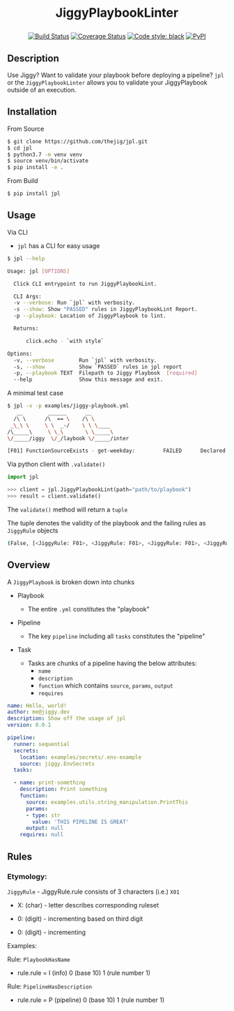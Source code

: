 # <p align="center"> JiggyPlaybookLinter </p>

<p align="center">
<a href="https://travis-ci.com/thejig/jpl"><img alt="Build Status" src="https://travis-ci.com/thejig/jpl.svg?branch=master"></a>
<a href="https://coveralls.io/github/thejig/jpl?branch=master"><img alt="Coverage Status" src="https://coveralls.io/repos/github/thejig/jpl/badge.svg?branch=master"></a>
<a href="https://github.com/psf/black"><img alt="Code style: black" src="https://img.shields.io/badge/code%20style-black-000000.svg"></a>
<a href="https://pypi.org/project/jpl/"><img alt="PyPI" src="https://img.shields.io/pypi/v/jpl"></a>
</p>


## Description
Use Jiggy? Want to validate your playbook before deploying a pipeline?
`jpl` or the `JiggyPlaybookLinter` allows you to validate your JiggyPlaybook outside of an execution.


## Installation
From Source
```bash
$ git clone https://github.com/thejig/jpl.git
$ cd jpl
$ python3.7 -m venv venv
$ source venv/bin/activate
$ pip install -e .
```

From Build
```bash
$ pip install jpl
```

## Usage
Via CLI
* `jpl` has a CLI for easy usage
```bash
$ jpl --help

Usage: jpl [OPTIONS]

  Click CLI entrypoint to run JiggyPlaybookLint.

  CLI Args:
  -v --verbose: Run `jpl` with verbosity.
  -s --show: Show "PASSED" rules in JiggyPlaybookLint Report.
  -p --playbook: Location of JiggyPlaybook to lint.

  Returns:

      click.echo - `with style`

Options:
  -v, --verbose        Run `jpl` with verbosity.
  -s, --show           Show `PASSED` rules in jpl report
  -p, --playbook TEXT  Filepath to Jiggy Playbook  [required]
  --help               Show this message and exit.
```

A minimal test case
```bash
$ jpl -v -p examples/jiggy-playbook.yml
   __        ______      __
  /\ \      /\  == \    /\ \
 _\_\ \     \ \  _-/    \ \ \____
/\_____\     \ \_\       \ \_____\
\/_____/iggy  \/_/laybook \/_____/inter

[F01] FunctionSourceExists - get-weekday:         FAILED      Declared path to function: `examples.utils.dates.GetWeekdayTask` does not exist.

```

Via python client with `.validate()`
```python
import jpl

>>> client = jpl.JiggyPlaybookLint(path="path/to/playbook")
>>> result = client.validate()
```

The `validate()` method will return a `tuple`

The tuple denotes the validity of the playbook and the failing rules as `JiggyRule` objects
```bash
(False, [<JiggyRule: F01>, <JiggyRule: F01>, <JiggyRule: F01>, <JiggyRule: F01>, <JiggyRule: F01>, <JiggyRule: F01>])
```

## Overview
A `JiggyPlaybook` is broken down into chunks

* Playbook 
    * The entire `.yml` constitutes the "playbook"

* Pipeline
    * The key `pipeline` including all `tasks` constitutes the "pipeline"

* Task
    * Tasks are chunks of a pipeline having the below attributes:
        * `name`
        * `description`
        * `function` which contains `source`, `params`, `output`
        * `requires`

```yaml
name: Hello, world!
author: me@jiggy.dev
description: Show off the usage of jpl
version: 0.0.1

pipeline:
  runner: sequential
  secrets:
    location: examples/secrets/.env-example
    source: jiggy.EnvSecrets
  tasks:

  - name: print-something
    description: Print something
    function:
      source: examples.utils.string_manipulation.PrintThis
      params:
      - type: str
        value: 'THIS PIPELINE IS GREAT'
      output: null
    requires: null

```

## Rules
### Etymology:
`JiggyRule` - JiggyRule.rule consists of 3 characters (i.e.) `X01`


* X: (char) - letter describes corresponding ruleset

* 0: (digit) - incrementing based on third digit

* 0: (digit) - incrementing


Examples:

Rule: `PlaybookHasName`

* rule.rule = I (info) 0 (base 10) 1 (rule number 1)

Rule: `PipelineHasDescription`

* rule.rule = P (pipeline) 0 (base 10) 1 (rule number 1)
